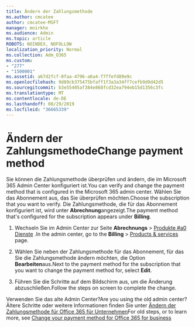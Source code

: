 ```yaml
---
title: Ändern der Zahlungsmethode
ms.author: cmcatee
author: cmcatee-MSFT
manager: mnirkhe
ms.audience: Admin
ms.topic: article
ROBOTS: NOINDEX, NOFOLLOW
localization_priority: Normal
ms.collection: Adm_O365
ms.custom:
- "277"
- "1500001"
ms.assetid: a67d2fcf-0faa-4796-a6a4-f7ffefd89e9c
ms.openlocfilehash: 9d89cb375475bfaff1f3a3a34ff7cefb9d9d42d5
ms.sourcegitcommit: b3e55405af384e868fcd32ea794eb15d1356c3fc
ms.translationtype: MT
ms.contentlocale: de-DE
ms.lasthandoff: 08/29/2019
ms.locfileid: "36665339"
---
```

# <a name="change-payment-method"></a><span data-ttu-id="f3552-102">Ändern der Zahlungsmethode</span><span class="sxs-lookup"><span data-stu-id="f3552-102">Change payment method</span></span>

<span data-ttu-id="f3552-103">Sie können die Zahlungsmethode überprüfen und ändern, die im Microsoft 365 Admin Center konfiguriert ist.</span><span class="sxs-lookup"><span data-stu-id="f3552-103">You can verify and change the payment method that is configured in the Microsoft 365 admin center.</span></span> <span data-ttu-id="f3552-104">Wählen Sie das Abonnement aus, das Sie überprüfen möchten.</span><span class="sxs-lookup"><span data-stu-id="f3552-104">Choose the subscription that you want to verify.</span></span> <span data-ttu-id="f3552-105">Die Zahlungsmethode, die für das Abonnement konfiguriert ist, wird unter **Abrechnung**angezeigt.</span><span class="sxs-lookup"><span data-stu-id="f3552-105">The payment method that's configured for the subscription appears under **Billing**.</span></span> 
  
1. <span data-ttu-id="f3552-106">Wechseln Sie im Admin Center zur Seite **Abrechnungs** \> [Produkte #a0 Dienste](https://go.microsoft.com/fwlink/p/?linkid=842054) .</span><span class="sxs-lookup"><span data-stu-id="f3552-106">In the admin center, go to the **Billing** \> [Products & services](https://go.microsoft.com/fwlink/p/?linkid=842054) page.</span></span>

2. <span data-ttu-id="f3552-107">Wählen Sie neben der Zahlungsmethode für das Abonnement, für das Sie die Zahlungsmethode ändern möchten, die Option **Bearbeiten**aus.</span><span class="sxs-lookup"><span data-stu-id="f3552-107">Next to the payment method for the subscription that you want to change the payment method for, select **Edit**.</span></span>

3. <span data-ttu-id="f3552-108">Führen Sie die Schritte auf dem Bildschirm aus, um die Änderung abzuschließen.</span><span class="sxs-lookup"><span data-stu-id="f3552-108">Follow the steps on screen to complete the change.</span></span>

<span data-ttu-id="f3552-109">Verwenden Sie das alte Admin Center?</span><span class="sxs-lookup"><span data-stu-id="f3552-109">Are you using the old admin center?</span></span> <span data-ttu-id="f3552-110">Ältere Schritte oder weitere Informationen finden Sie unter [Ändern der Zahlungsmethode für Office 365 für Unternehmen](https://docs.microsoft.com/office365/admin/subscriptions-and-billing/change-payment-method)</span><span class="sxs-lookup"><span data-stu-id="f3552-110">For old steps, or to learn more, see  [Change your payment method for Office 365 for business](https://docs.microsoft.com/office365/admin/subscriptions-and-billing/change-payment-method)</span></span>